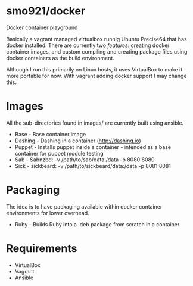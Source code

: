 smo921/docker
======
Docker container playground

Basically a vagrant managed virtualbox runnig Ubuntu Precise64 that has docker installed.  There are currently two _features_: creating docker container images, and custom compiling and creating package files using docker containers as the build environment.

Although I run this primarily on Linux hosts, it uses VirtualBox to make it more portable for now.  With vagrant adding docker support I may change this.

# Images
All the sub-directories found in images/ are currently built using ansible.

* Base - Base container image
* Dashing - Dashing in a container (http://dashing.io)
* Puppet - Installs puppet inside a container - intended as a base container for puppet module testing
* Sab - Sabnzbd: -v /path/to/sab/data:/data -p 8080:8080
* Sick - sickbeard: -v /path/to/sickbeard/data:/data -p 8081:8081


# Packaging
The idea is to have packaging available within docker container environments for lower overhead.

* Ruby - Builds Ruby into a .deb package from scratch in a container

# Requirements
* VirtualBox
* Vagrant
* Ansible

